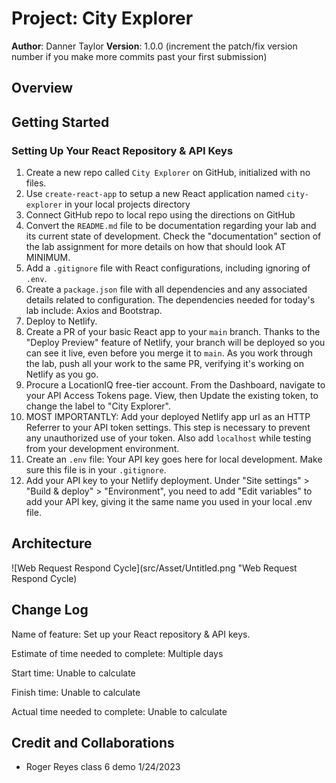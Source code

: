 # Project: City Explorer

**Author**: Danner Taylor
**Version**: 1.0.0 (increment the patch/fix version number if you make more commits past your first submission)

## Overview
<!-- Provide a high level overview of what this application is and why you are building it, beyond the fact that it's an assignment for this class. (i.e. What's your problem domain?) -->

## Getting Started

### Setting Up Your React Repository & API Keys

1. Create a new repo called `City Explorer` on GitHub, initialized with no files.
2. Use `create-react-app` to setup a new React application  named `city-explorer` in your local projects directory
3. Connect GitHub repo to local repo using the directions on GitHub
4. Convert the `README.md` file to be documentation regarding your lab and its current state of development. Check the "documentation" section of the lab assignment for more details on how that should look AT MINIMUM.
5. Add a `.gitignore` file with React configurations, including ignoring of `.env`.
6. Create a `package.json` file with all dependencies and any associated details related to configuration. The dependencies needed for today's lab include: Axios and Bootstrap.
7. Deploy to Netlify.
8. Create a PR of your basic React app to your `main` branch. Thanks to the "Deploy Preview" feature of Netlify, your branch will be deployed so you can see it live, even before you merge it to `main`. As you work through the lab, push all your work to the same PR, verifying it's working on Netlify as you go.
9. Procure a LocationIQ free-tier account. From the Dashboard, navigate to your API Access Tokens page. View, then Update the existing token, to change the label to "City Explorer".
10. MOST IMPORTANTLY: Add your deployed Netlify app url as an HTTP Referrer to your API token settings. This step is necessary to prevent any unauthorized use of your token. Also add `localhost` while testing from your development environment.
11. Create an `.env` file: Your API key goes here for local development. Make sure this file is in your `.gitignore`.
12. Add your API key to your Netlify deployment. Under "Site settings" > "Build & deploy" > "Environment", you need to add "Edit variables" to add your API key, giving it the same name you used in your local .env file.

## Architecture
<!-- Provide a detailed description of the application design. What technologies (languages, libraries, etc) you're using, and any other relevant design information. -->

![Web Request Respond Cycle](src/Asset/Untitled.png "Web Request Respond Cycle)


## Change Log

Name of feature: Set up your React repository & API keys.

Estimate of time needed to complete: Multiple days

Start time: Unable to calculate

Finish time: Unable to calculate

Actual time needed to complete: Unable to calculate

## Credit and Collaborations

- Roger Reyes class 6 demo 1/24/2023
